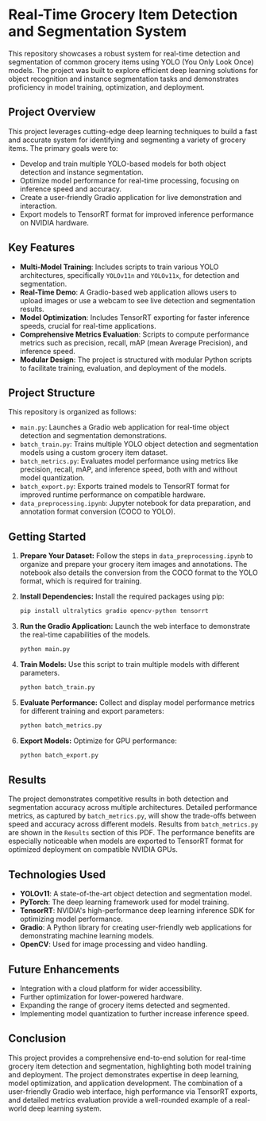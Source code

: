 # Real-Time Grocery Item Detection and Segmentation System

This repository showcases a robust system for real-time detection and segmentation of common grocery items using YOLO (You Only Look Once) models. The project was built to explore efficient deep learning solutions for object recognition and instance segmentation tasks and demonstrates proficiency in model training, optimization, and deployment.

## Project Overview

This project leverages cutting-edge deep learning techniques to build a fast and accurate system for identifying and segmenting a variety of grocery items. The primary goals were to:

*   Develop and train multiple YOLO-based models for both object detection and instance segmentation.
*   Optimize model performance for real-time processing, focusing on inference speed and accuracy.
*   Create a user-friendly Gradio application for live demonstration and interaction.
*   Export models to TensorRT format for improved inference performance on NVIDIA hardware.

## Key Features

*   **Multi-Model Training**: Includes scripts to train various YOLO architectures, specifically `YOLOv11n` and `YOLOv11x`, for detection and segmentation.
*   **Real-Time Demo**: A Gradio-based web application allows users to upload images or use a webcam to see live detection and segmentation results.
*   **Model Optimization**: Includes TensorRT exporting for faster inference speeds, crucial for real-time applications.
*   **Comprehensive Metrics Evaluation**: Scripts to compute performance metrics such as precision, recall, mAP (mean Average Precision), and inference speed.
*   **Modular Design**: The project is structured with modular Python scripts to facilitate training, evaluation, and deployment of the models.

## Project Structure

This repository is organized as follows:

*   `main.py`: Launches a Gradio web application for real-time object detection and segmentation demonstrations.
*   `batch_train.py`: Trains multiple YOLO object detection and segmentation models using a custom grocery item dataset.
*   `batch_metrics.py`: Evaluates model performance using metrics like precision, recall, mAP, and inference speed, both with and without model quantization.
*  `batch_export.py`: Exports trained models to TensorRT format for improved runtime performance on compatible hardware.
*  `data_preprocessing.ipynb`: Jupyter notebook for data preparation, and annotation format conversion (COCO to YOLO).

## Getting Started

1.  **Prepare Your Dataset:** Follow the steps in `data_preprocessing.ipynb` to organize and prepare your grocery item images and annotations. The notebook also details the conversion from the COCO format to the YOLO format, which is required for training.

2.  **Install Dependencies:** Install the required packages using pip:

    ```bash
    pip install ultralytics gradio opencv-python tensorrt
    ```

3.  **Run the Gradio Application:** Launch the web interface to demonstrate the real-time capabilities of the models.

    ```python
    python main.py
    ```

4.  **Train Models:** Use this script to train multiple models with different parameters.
    ```python
    python batch_train.py
    ```

5.  **Evaluate Performance:** Collect and display model performance metrics for different training and export parameters:
    ```python
    python batch_metrics.py
    ```

6. **Export Models:** Optimize for GPU performance:
    ```python
    python batch_export.py
    ```
    
## Results

The project demonstrates competitive results in both detection and segmentation accuracy across multiple architectures. Detailed performance metrics, as captured by `batch_metrics.py`, will show the trade-offs between speed and accuracy across different models. Results from `batch_metrics.py` are shown in the `Results` section of this PDF. The performance benefits are especially noticeable when models are exported to TensorRT format for optimized deployment on compatible NVIDIA GPUs.

## Technologies Used

*   **YOLOv11**: A state-of-the-art object detection and segmentation model.
*   **PyTorch**: The deep learning framework used for model training.
*   **TensorRT**: NVIDIA's high-performance deep learning inference SDK for optimizing model performance.
*   **Gradio**: A Python library for creating user-friendly web applications for demonstrating machine learning models.
*   **OpenCV**: Used for image processing and video handling.

## Future Enhancements

*   Integration with a cloud platform for wider accessibility.
*   Further optimization for lower-powered hardware.
*   Expanding the range of grocery items detected and segmented.
*   Implementing model quantization to further increase inference speed.

## Conclusion

This project provides a comprehensive end-to-end solution for real-time grocery item detection and segmentation, highlighting both model training and deployment. The project demonstrates expertise in deep learning, model optimization, and application development. The combination of a user-friendly Gradio web interface, high performance via TensorRT exports, and detailed metrics evaluation provide a well-rounded example of a real-world deep learning system.